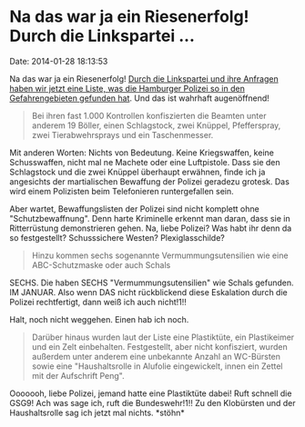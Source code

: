 Na das war ja ein Riesenerfolg! Durch die Linkspartei \...
==========================================================

Date: 2014-01-28 18:13:53

Na das war ja ein Riesenerfolg! [Durch die Linkspartei und ihre Anfragen
haben wir jetzt eine Liste, was die Hamburger Polizei so in den
Gefahrengebieten gefunden
hat](http://www.zeit.de/gesellschaft/zeitgeschehen/2014-01/hamburg-gefahrenzonen-kontrollen-polizei-bericht).
Und das ist wahrhaft augenöffnend!

> Bei ihren fast 1.000 Kontrollen konfiszierten die Beamten unter
> anderem 19 Böller, einen Schlagstock, zwei Knüppel, Pfefferspray, zwei
> Tierabwehrsprays und ein Taschenmesser.

Mit anderen Worten: Nichts von Bedeutung. Keine Kriegswaffen, keine
Schusswaffen, nicht mal ne Machete oder eine Luftpistole. Dass sie den
Schlagstock und die zwei Knüppel überhaupt erwähnen, finde ich ja
angesichts der martialischen Bewaffung der Polizei geradezu grotesk. Das
wird einem Polizisten beim Telefonieren runtergefallen sein.

Aber wartet, Bewaffungslisten der Polizei sind nicht komplett ohne
\"Schutzbewaffnung\". Denn harte Kriminelle erkennt man daran, dass sie
in Ritterrüstung demonstrieren gehen. Na, liebe Polizei? Was habt ihr
denn da so festgestellt? Schusssichere Westen? Plexiglasschilde?

> Hinzu kommen sechs sogenannte Vermummungsutensilien wie eine
> ABC-Schutzmaske oder auch Schals

SECHS. Die haben SECHS \"Vermummungsutensilien\" wie Schals gefunden. IM
JANUAR. Also wenn DAS nicht rückblickend diese Eskalation durch die
Polizei rechtfertigt, dann weiß ich auch nicht!1!!

Halt, noch nicht weggehen. Einen hab ich noch.

> Darüber hinaus wurden laut der Liste eine Plastiktüte, ein
> Plastikeimer und ein Zelt einbehalten. Festgestellt, aber nicht
> konfisziert, wurden außerdem unter anderem eine unbekannte Anzahl an
> WC-Bürsten sowie eine \"Haushaltsrolle in Alufolie eingewickelt, innen
> ein Zettel mit der Aufschrift Peng\".

Ooooooh, liebe Polizei, jemand hatte eine Plastiktüte dabei! Ruft
schnell die GSG9! Ach was sage ich, ruft die Bundeswehr!1!! Zu den
Klobürsten und der Haushaltsrolle sag ich jetzt mal nichts. \*stöhn\*
